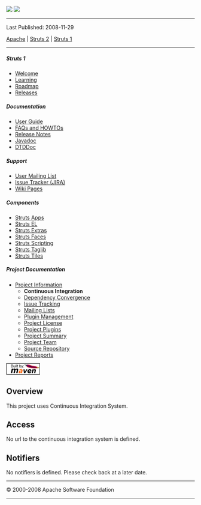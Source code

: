 <span id="bannerLeft">[![](http://www.apache.org/images/asf-logo.gif)](http://www.apache.org/)</span> <span id="bannerRight">[![](images/struts.gif)]()</span>

------------------------------------------------------------------------

Last Published: 2008-11-29

[Apache](http://www.apache.org/) | [Struts 2](2.x/) | [Struts 1](1.x/)

------------------------------------------------------------------------

##### Struts 1

-   [Welcome](index.html.md)
-   [Learning](learning.html.md)
-   [Roadmap](roadmap.html.md)
-   [Releases](downloads.html.md)

##### Documentation

-   [User Guide](userGuide/index.html.md)
-   [FAQs and HOWTOs](faqs/index.html.md)
-   [Release Notes](userGuide/release-notes.html.md)
-   [Javadoc](apidocs/index.html.md)
-   [DTDDoc](dtddoc/index.html.md)

##### Support

-   [User Mailing List](mail.html.md)
-   [Issue Tracker (JIRA)](http://issues.apache.org/struts/)
-   [Wiki Pages](http://wiki.apache.org/struts/)

##### Components

-   [Struts Apps](struts-apps/index.html.md)
-   [Struts EL](struts-el/index.html.md)
-   [Struts Extras](struts-extras/index.html.md)
-   [Struts Faces](struts-faces/index.html.md)
-   [Struts Scripting](struts-scripting/index.html.md)
-   [Struts Taglib](struts-taglib/index.html.md)
-   [Struts Tiles](struts-tiles/index.html.md)

##### Project Documentation

-   [Project Information](project-info.html.md)
    -   **Continuous Integration**
    -   [Dependency Convergence](dependency-convergence.html.md)
    -   [Issue Tracking](issue-tracking.html.md)
    -   [Mailing Lists](mail-lists.html.md)
    -   [Plugin Management](plugin-management.html.md)
    -   [Project License](license.html.md)
    -   [Project Plugins](plugins.html.md)
    -   [Project Summary](project-summary.html.md)
    -   [Project Team](team-list.html.md)
    -   [Source Repository](source-repository.html.md)
-   [Project Reports](project-reports.html.md)

[![Built by Maven](./images/logos/maven-feather.png)](http://maven.apache.org/ "Built by Maven")

Overview
--------

This project uses Continuous Integration System.

Access
------

No url to the continuous integration system is defined.

Notifiers
---------

No notifiers is defined. Please check back at a later date.

------------------------------------------------------------------------

© 2000-2008 Apache Software Foundation

------------------------------------------------------------------------


